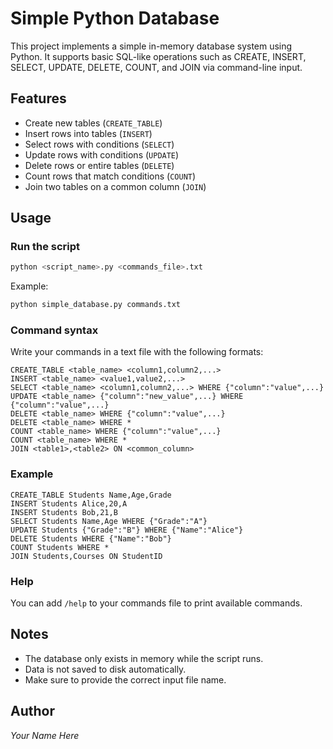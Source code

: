 # Simple Python Database

This project implements a simple in-memory database system using Python. It supports basic SQL-like operations such as CREATE, INSERT, SELECT, UPDATE, DELETE, COUNT, and JOIN via command-line input.

## Features

- Create new tables (`CREATE_TABLE`)
- Insert rows into tables (`INSERT`)
- Select rows with conditions (`SELECT`)
- Update rows with conditions (`UPDATE`)
- Delete rows or entire tables (`DELETE`)
- Count rows that match conditions (`COUNT`)
- Join two tables on a common column (`JOIN`)

## Usage

### Run the script

```bash
python <script_name>.py <commands_file>.txt
```

Example:

```bash
python simple_database.py commands.txt
```

### Command syntax

Write your commands in a text file with the following formats:

```
CREATE_TABLE <table_name> <column1,column2,...>
INSERT <table_name> <value1,value2,...>
SELECT <table_name> <column1,column2,...> WHERE {"column":"value",...}
UPDATE <table_name> {"column":"new_value",...} WHERE {"column":"value",...}
DELETE <table_name> WHERE {"column":"value",...}
DELETE <table_name> WHERE *
COUNT <table_name> WHERE {"column":"value",...}
COUNT <table_name> WHERE *
JOIN <table1>,<table2> ON <common_column>
```

### Example

```
CREATE_TABLE Students Name,Age,Grade
INSERT Students Alice,20,A
INSERT Students Bob,21,B
SELECT Students Name,Age WHERE {"Grade":"A"}
UPDATE Students {"Grade":"B"} WHERE {"Name":"Alice"}
DELETE Students WHERE {"Name":"Bob"}
COUNT Students WHERE *
JOIN Students,Courses ON StudentID
```

### Help

You can add `/help` to your commands file to print available commands.

## Notes

- The database only exists in memory while the script runs.
- Data is not saved to disk automatically.
- Make sure to provide the correct input file name.

## Author

*Your Name Here*

